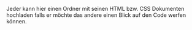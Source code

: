 Jeder kann hier einen Ordner mit seinen HTML bzw. CSS Dokumenten hochladen falls er möchte das andere einen Blick auf den Code werfen können.
